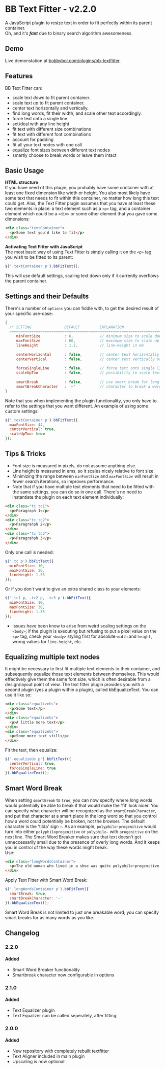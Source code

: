 # BB Text Fitter - v2.2.0
A JavaScript plugin to resize text in order to fit perfectly within its parent container.  
Oh, and it's **_fast_** due to binary search algorithm awesomeness.

## Demo
Live demonstation at [bobbybol.com/plugins/bb-textfitter](http://bobbybol.com/plugins/bb-textfitter/).

## Features
BB Text Fitter can:
- scale text _down_ to fit parent container.
- scale text _up_ to fit parent container.
- center text horizontally and vertically.
- find long words, fit their width, and scale other text accordingly.
- force text onto a single line.
- set/deal with any line height
- fit text with different size combinations
- fit text with different font combinations
- account for padding
- fit all your text nodes with one call
- equalize font sizes between different text nodes
- smartly choose to break words or leave them intact

## Basic Usage
**HTML structure**  
If you have need of this plugin, you probably have some container with at least one fixed dimension like width or height. You also most likely have some text that needs to fit within this container, no matter how long this text could get. Alas, the Text Fitter plugin assumes that you have at least these two elements in place: a text element such as a `<p>` tag, and a container element which could be a `<div>` or some other element that you gave some dimensions:
```html
<div class="textContainer">
  <p>Some text you'd like to fit</p>
</div>
```
**Activating Text Fitter with JavaScript**  
The most basic way of using Text Fitter is simply calling it on the `<p>` tag you wish to be fitted to its parent:
```javascript
$('.textContainer p').bbFitText();
```
This will use default settings, scaling text down only if it currently overflows the parent container.

## Settings and their Defaults
There's a number of `options` you can fiddle with, to get the desired result of your specific use-case:
```javascript
{
  /* SETTING               DEFAULT         EXPLANATION
  =========================================================================== */
     minFontSize           : 6,            // minimum size to scale down to
     maxFontSize           : 60,           // maximum size to scale up to
     lineHeight            : 1.2,          // line-height in em           
  
     centerHorizontal      : false,        // center text horizontally or not
     centerVertical        : false,        // center text vertically or not   
  
     forceSingleLine       : false,        // force text onto single line
     scaleUpToo            : false,        // possibility to scale text up too
     
     smartBreak            : false,        // use smart break for long words
     smartBreakCharacter   : '~'           // character to break a word on    
}
```
Note that you when implementing the plugin functionality, you only have to refer to the settings that you want different. An example of using some custom settings:
```javascript
$('.textContainer p').bbFitText({
  maxFontSize: 44,
  centerVertical: true,
  scaleUpToo: true
});
```

## Tips & Tricks
- Font size is measured in pixels, do not assume anything else.
- Line height is measured in ems, so it scales nicely relative to font size.
- Minimizing the range between `minFontSize` and `maxFontSize` will result in fewer search iterations, so improves performance.
- Note that if you have multiple text elements that need to be fitted with the same settings, you can do so in one call. There's no need to instantiate the plugin on each text element individually:
```html
<div class="tc tc1">
  <p>Paragraph 1</p>
</div>
<div class="tc tc2">
  <p>Paragrahph 2</p>
</div>
<div class="tc tc3">
  <p>Paragrahph 3</p>
</div>
```
Only one call is needed:
```javascript
$('.tc p').bbFitText({
  minFontSize: 10,
  maxFontSize: 36,
  lineHeight: 1.35
});
```
Or if you don't want to give an extra shared class to your elements:
```javascript
$('.tc1 p, .tc2 p, .tc3 p').bbFitText({
  minFontSize: 10,
  maxFontSize: 36,
  lineHeight: 1.35
});
```
- Issues have been know to arise from weird scaling settings on the `<body>`; if the plugin is executing but refusing to put a pixel value on the `<p>` tag, check your `<body>` styling first for absolute `width` and `height`, wrong values for `line-height`, etc.

## Equalizing multiple text nodes
It might be necessary to first fit multiple text elements to their container, and subsequently equalize those text elements between themselves. This would effectively give them the same font size, which is often desirable from a design/layout point of view.
The text fitter plugin provides you with a second plugin (yes a plugin within a plugin), called bbEqualizeText. You can use it like so:
```html
<div class="equalizeUs">
  <p>Some text</p>
</div>
<div class="equalizeUs">
  <p>A little more text</p>
</div>
<div class="equalizeUs">
  <p>Some more text still</p>
</div>
```
Fit the text, then equalize:
```javascript
$('.equalizeUs p').bbFitText({
  centerVertical: true,
  forceSingleLine: true
}).bbEqualizeText();
```

## Smart Word Break
When setting `smartBreak` to `true`, you can now specify where long words would potentially be able to break if that would make the 'fit' look nicer. You can specify what character will be recognized as the `smartBreakCharacter`, and put that character at a smart place in the long word so that you control how a word could potentially be broken, not the browser. The default character is the 'tilda' sign `~`. As an example, `polyphilo~progenitive` would turn into either `polyphiloprogenitive` or `polyphilo-` with `progenitive` on the next line. The Smart Word Breaker makes sure that text doesn't get unneccessarily small due to the presence of overly long words. And it keeps you in control of the way these words might break.  
Use:
```html
<div class="longWordsContainer">
  <p>The old woman who lived in a shoe was quite polyphilo~progenitive, if we may believe Mother Goose.</p>
</div>
```
Apply Text Fitter with Smart Word Break:
```javascript
$('.longWordsContainer p').bbFitText({
  smartBreak: true,
  smartBreakCharacter: '~'
}).bbEqualizeText();
```
Smart Word Break is not limited to just one breakable word; you can specify smart breaks for as many words as you like.

## Changelog
### 2.2.0
#### Added
- Smart Word Breaker functionality
- Smartbreak character now configurable in options

### 2.1.0
#### Added
- Text Equalizer plugin
- Text Equalizer can be called seperately, after fitting

### 2.0.0
#### Added
- New repository with completely rebuilt textfitter
- Text Aligner included in main plugin
- Upscaling is now optional
